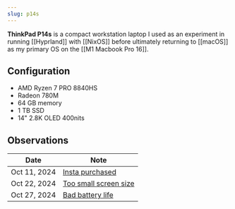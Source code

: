 ```yaml
---
slug: p14s
---
```


**ThinkPad P14s** is a compact workstation laptop I used as an experiment in running [[Hyprland]] with [[NixOS]] before ultimately returning to [[macOS]] as my primary OS on the [[M1 Macbook Pro 16]].

## Configuration

- AMD Ryzen 7 PRO 8840HS
- Radeon 780M
- 64 GB memory
- 1 TB SSD
- 14" 2.8K OLED 400nits

## Observations

| Date         | Note                                                                     |
| ------------ | ------------------------------------------------------------------------ |
| Oct 11, 2024 | [Insta purchased](https://x.com/sridca/status/1844737458295988478)       |
| Oct 22, 2024 | [Too small screen size](https://x.com/sridca/status/1848833315631206725) |
| Oct 27, 2024 | [Bad battery life](https://x.com/sridca/status/1850614477797937186)      |

